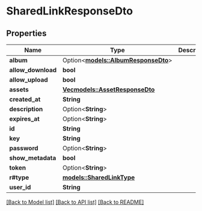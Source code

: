# SharedLinkResponseDto

## Properties

Name | Type | Description | Notes
------------ | ------------- | ------------- | -------------
**album** | Option<[**models::AlbumResponseDto**](AlbumResponseDto.md)> |  | [optional]
**allow_download** | **bool** |  | 
**allow_upload** | **bool** |  | 
**assets** | [**Vec<models::AssetResponseDto>**](AssetResponseDto.md) |  | 
**created_at** | **String** |  | 
**description** | Option<**String**> |  | 
**expires_at** | Option<**String**> |  | 
**id** | **String** |  | 
**key** | **String** |  | 
**password** | Option<**String**> |  | 
**show_metadata** | **bool** |  | 
**token** | Option<**String**> |  | [optional]
**r#type** | [**models::SharedLinkType**](SharedLinkType.md) |  | 
**user_id** | **String** |  | 

[[Back to Model list]](../README.md#documentation-for-models) [[Back to API list]](../README.md#documentation-for-api-endpoints) [[Back to README]](../README.md)


